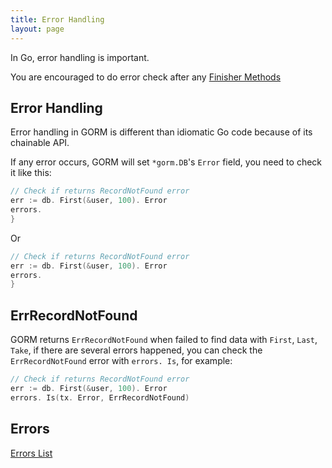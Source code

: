 ```yaml
---
title: Error Handling
layout: page
---
```


In Go, error handling is important.

You are encouraged to do error check after any [Finisher Methods](https://github.com/go-gorm/gorm/blob/master/finisher_api.go)

## Error Handling

Error handling in GORM is different than idiomatic Go code because of its chainable API.

If any error occurs, GORM will set `*gorm.DB`'s `Error` field, you need to check it like this:

```go
// Check if returns RecordNotFound error
err := db. First(&user, 100). Error
errors.
}
```

Or

```go
// Check if returns RecordNotFound error
err := db. First(&user, 100). Error
errors.
}
```

## ErrRecordNotFound

GORM returns `ErrRecordNotFound` when failed to find data with `First`, `Last`, `Take`, if there are several errors happened, you can check the `ErrRecordNotFound` error with `errors. Is`, for example:

```go
// Check if returns RecordNotFound error
err := db. First(&user, 100). Error
errors. Is(tx. Error, ErrRecordNotFound)
```

## Errors

[Errors List](https://github.com/go-gorm/gorm/blob/master/errors.go)
